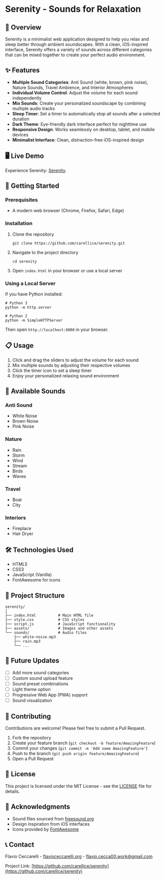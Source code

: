 # Serenity - Sounds for Relaxation

## 📱 Overview

Serenity is a minimalist web application designed to help you relax and sleep better through ambient soundscapes. With a clean, iOS-inspired interface, Serenity offers a variety of sounds across different categories that can be mixed together to create your perfect audio environment.

## ✨ Features

- **Multiple Sound Categories**: Anti Sound (white, brown, pink noise), Nature Sounds, Travel Ambience, and Interior Atmospheres
- **Individual Volume Control**: Adjust the volume for each sound independently
- **Mix Sounds**: Create your personalized soundscape by combining multiple audio tracks
- **Sleep Timer**: Set a timer to automatically stop all sounds after a selected duration
- **Dark Theme**: Eye-friendly dark interface perfect for nighttime use
- **Responsive Design**: Works seamlessly on desktop, tablet, and mobile devices
- **Minimalist Interface**: Clean, distraction-free iOS-inspired design

## 🖥️ Live Demo

Experience Serenity: [Serenity](https://appserenity.netlify.app/).

## 🚀 Getting Started

### Prerequisites

- A modern web browser (Chrome, Firefox, Safari, Edge)

### Installation

1. Clone the repository
   ```
   git clone https://github.com/carellice/serenity.git
   ```

2. Navigate to the project directory
   ```
   cd serenity
   ```

3. Open `index.html` in your browser or use a local server

### Using a Local Server

If you have Python installed:
```
# Python 3
python -m http.server

# Python 2
python -m SimpleHTTPServer
```

Then open `http://localhost:8000` in your browser.

## 📋 Usage

1. Click and drag the sliders to adjust the volume for each sound
2. Mix multiple sounds by adjusting their respective volumes
3. Click the timer icon to set a sleep timer
4. Enjoy your personalized relaxing sound environment

## 🎵 Available Sounds

### Anti Sound
- White Noise
- Brown Noise
- Pink Noise

### Nature
- Rain
- Storm
- Wind
- Stream
- Birds
- Waves

### Travel
- Boat
- City

### Interiors
- Fireplace
- Hair Dryer

## 🛠️ Technologies Used

- HTML5
- CSS3
- JavaScript (Vanilla)
- FontAwesome for icons

## 🧰 Project Structure

```
serenity/
│
├── index.html          # Main HTML file
├── style.css           # CSS styles
├── script.js           # JavaScript functionality
├── assets/             # Images and other assets
└── sounds/             # Audio files
    ├── white-noise.mp3
    ├── rain.mp3
    └── ...
```

## 🔄 Future Updates

- [ ] Add more sound categories
- [ ] Custom sound upload feature
- [ ] Sound preset combinations
- [ ] Light theme option
- [ ] Progressive Web App (PWA) support
- [ ] Sound visualization

## 🤝 Contributing

Contributions are welcome! Please feel free to submit a Pull Request.

1. Fork the repository
2. Create your feature branch (`git checkout -b feature/AmazingFeature`)
3. Commit your changes (`git commit -m 'Add some AmazingFeature'`)
4. Push to the branch (`git push origin feature/AmazingFeature`)
5. Open a Pull Request

## 📄 License

This project is licensed under the MIT License - see the [LICENSE](LICENSE) file for details.

## 🙏 Acknowledgments

- Sound files sourced from [freesound.org](https://freesound.org)
- Design inspiration from iOS interfaces
- Icons provided by [FontAwesome](https://fontawesome.com)

## 📞 Contact

Flavio Ceccarelli - [flavioceccarelli.org](https://flavioceccarelli.org) - flavio.cecca00.work@gmail.com

Project Link: [https://github.com/carellice/serenity](https://github.com/carellice/serenity)
